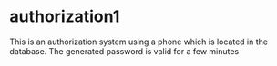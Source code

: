 # authorization1
This is an authorization system using a phone which is located in the database. The generated password is valid for a few minutes
